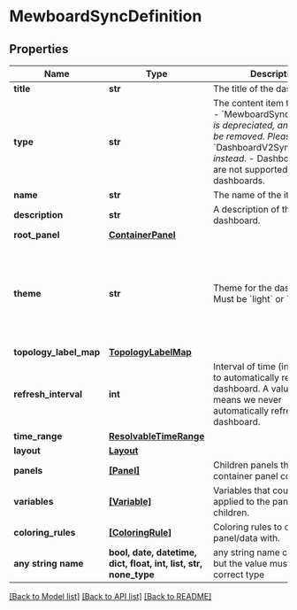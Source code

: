 # MewboardSyncDefinition


## Properties
Name | Type | Description | Notes
------------ | ------------- | ------------- | -------------
**title** | **str** | The title of the dashboard. | 
**type** | **str** | The content item type. **Note:**  - &#x60;MewboardSyncDefinition&#x60; _is depreciated, and will soon be removed. Please use_ &#x60;DashboardV2SyncDefinition&#x60;    _instead_.  - Dashboard links are not supported for dashboards. | 
**name** | **str** | The name of the item. | 
**description** | **str** | A description of the dashboard. | [optional] 
**root_panel** | [**ContainerPanel**](ContainerPanel.md) |  | [optional] 
**theme** | **str** | Theme for the dashboard. Must be &#x60;light&#x60; or &#x60;dark&#x60;. | [optional]  if omitted the server will use the default value of "light"
**topology_label_map** | [**TopologyLabelMap**](TopologyLabelMap.md) |  | [optional] 
**refresh_interval** | **int** | Interval of time (in seconds) to automatically refresh the dashboard. A value of 0 means we never automatically refresh the dashboard. | [optional] 
**time_range** | [**ResolvableTimeRange**](ResolvableTimeRange.md) |  | [optional] 
**layout** | [**Layout**](Layout.md) |  | [optional] 
**panels** | [**[Panel]**](Panel.md) | Children panels that the container panel contains. | [optional] 
**variables** | [**[Variable]**](Variable.md) | Variables that could be applied to the panel&#39;s children. | [optional] 
**coloring_rules** | [**[ColoringRule]**](ColoringRule.md) | Coloring rules to color the panel/data with. | [optional] 
**any string name** | **bool, date, datetime, dict, float, int, list, str, none_type** | any string name can be used but the value must be the correct type | [optional]

[[Back to Model list]](../README.md#documentation-for-models) [[Back to API list]](../README.md#documentation-for-api-endpoints) [[Back to README]](../README.md)


